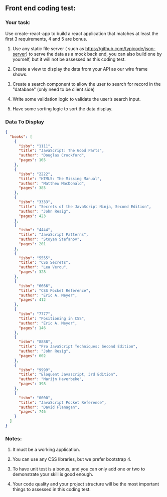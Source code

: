 ## Front end coding test:

### Your task:

Use create-react-app to build a react application that matches at least the first 3 requirements, 4 and 5 are bonus.

1. Use any static file server ( such as https://github.com/typicode/json-server) to serve the data as a mock back end, you can also build one by yourself, but it will not be assessed as this coding test.

2. Create a view to display the data from your API as our wire frame shows.

3. Create a search component to allow the user to search for record in the "database" (only need to be client side)

4. Write some validation logic to validate the user’s search input.

5. Have some sorting logic to sort the data display.

### Data To Display

```json
{
  "books": [
    {
      "isbn": "1111",
      "title": "JavaScript: The Good Parts",
      "author": "Douglas Crockford",
      "pages": 165
    },
    {
      "isbn": "2222",
      "title": "HTML5: The Missing Manual",
      "author": "Matthew MacDonald",
      "pages": 385
    },
    {
      "isbn": "3333",
      "title": "Secrets of the JavaScript Ninja, Second Edition",
      "author": "John Resig",
      "pages": 423
    },
    {
      "isbn": "4444",
      "title": "JavaScript Patterns",
      "author": "Stoyan Stefanov",
      "pages": 201
    },
    {
      "isbn": "5555",
      "title": "CSS Secrets",
      "author": "Lea Verou",
      "pages": 328
    },
    {
      "isbn": "6666",
      "title": "CSS Pocket Reference",
      "author": "Eric A. Meyer",
      "pages": 412
    },
    {
      "isbn": "7777",
      "title": "Positioning in CSS",
      "author": "Eric A. Meyer",
      "pages": 146
    },
    {
      "isbn": "8888",
      "title": "Pro JavaScript Techniques: Second Edition",
      "author": "John Resig",
      "pages": 602
    },
    {
      "isbn": "9999",
      "title": "Eloquent Javascript, 3rd Edition",
      "author": "Marijn Haverbeke",
      "pages": 398
    },
    {
      "isbn": "0000",
      "title": "JavaScript Pocket Reference",
      "author": "David Flanagan",
      "pages": 746
    }
  ]
}
```

### Notes:

1. It must be a working application.

2. You can use any CSS libraries, but we prefer bootstrap 4.

3. To have unit test is a bonus, and you can only add one or two to demonstrate your skill is good enough.

4. Your code quality and your project structure will be the most important things to assessed in this coding test.
